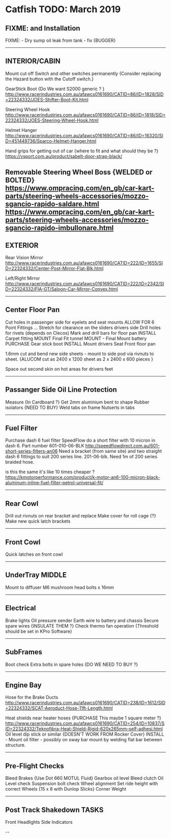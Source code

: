 # Catfish TODO: March 2019

## FIXME: and Installation

FIXME: - Dry sump oil leak from tank - fix {BUGGER}

---

## INTERIOR/CABIN

Mount cut off Switch and other switches permanently {Consider replacing the Hazard button with the Cutoff switch.}

GearStick Boot {Do We want S2000 generic ? }
<http://www.racerindustries.com.au/afawcs0161690/CATID=86/ID=1828/SID=22324332/JOES-Shifter-Boot-Kit.html>

Steering Wheel Hook <http://www.racerindustries.com.au/afawcs0161690/CATID=86/ID=1818/SID=22324332/JOES-Steering-Wheel-Hook.html>

Helmet Hanger <http://www.racerindustries.com.au/afawcs0161690/CATID=86/ID=16320/SID=451449736/Sparco-Helmet-Hanger.html>

Hand grips for getting out of car {where to fit and what should they be ?}
<https://vsport.com.au/product/sabelt-door-strap-black/>

Removable Steering Wheel Boss {WELDED or BOLTED}
<https://www.ompracing.com/en_gb/car-kart-parts/steering-wheels-accessories/mozzo-sgancio-rapido-saldare.html>
<https://www.ompracing.com/en_gb/car-kart-parts/steering-wheels-accessories/mozzo-sgancio-rapido-imbullonare.html>
---

## EXTERIOR

Rear Vision Mirror <http://www.racerindustries.com.au/afawcs0161690/CATID=222/ID=1655/SID=22324332/Center-Post-Mirror-Flat-Blk.html>

Left/Right Mirror <http://www.racerindustries.com.au/afawcs0161690/CATID=222/ID=2342/SID=22324332/FIA-GT/Saloon-Car-Mirror-Convex.html>

---

## Center Floor Pan

Cut holes in passenger side for eyelets and seat mounts
ALLOW FOR 6 Point Fittings ...
Stretch for clearance on the sliders drivers side
Drill holes for rivets (depends on Clecos) 
Mark and drill bars for floor pan
INSTALL Carpet fitting
MOUNT Final Fit tunnel
MOUNT - Final Mount battery
PURCHASE Gear stick boot
INSTALL Mount drivers Seat
Front floor pan

1.6mm cut and bend new side sheets - mount to side pod via rivnuts to sheet. {ALUCOM cut as 2400 x 1200 sheet as 2 x 2400 x 600 pieces }

Space out second skin on hot areas for drivers feet

---

## Passanger Side Oil Line Protection

Measure {In Cardboard ?}
Get 2mm aluminium bent to shape
Rubber isolators {NEED TO BUY}
Weld tabs on frame
Nutserts in tabs

---

## Fuel Filter

Purchase dash 6 fuel filter
SpeedFlow do a short filter with 10 micron in dash 6. Part number 601-010-06-BLK
<http://speedflowdirect.com.au/601-short-series-filters-an06>
Need a bracket (from same site) and two straight dash 6 fittings to suit 200 series line. 201-06-blk. Need 1m of 200 series braided hose.

is this the same it's like 10 times cheaper ?
<https://kmotorperformance.com/product/k-motor-an6-100-micron-black-aluminum-inline-fuel-filter-petrol-universal-fit/>

---

## Rear Cowl

Drill out rivnuts on rear bracket and replace
Make cover for roll cage {?}
Make new quick latch brackets

---

## Front Cowl

Quick latches on front cowl

---

## UnderTray MIDDLE

Mount to diffuser
M6 mushroom head bolts x 16mm

---

## Electrical

Brake lights
Oil pressure sender
Earth wire to battery and chassis
Secure spare wires {INSULATE THEM ?}
Check thermo fan operation {Threshold should be set in KPro Software}

---

## SubFrames

Boot check
Extra bolts in spare holes {DO WE NEED TO BUY ?}

---

## Engine Bay

Hose for the Brake Ducts
<http://www.racerindustries.com.au/afawcs0161690/CATID=238/ID=1612/SID=22324332/SCAT-Aeroduct-Hose-11ft-Length.html>

Heat shields near heater hoses {PURCHASE This maybe 1 square meter ?}
<http://www.racerindustries.com.au/afawcs0161690/CATID=254/ID=10837/SID=22324332/Teknofibra-Heat-Shield-Rigid-620x265mm-self-adhesi.html>
Oil level dip stick or similar {DOESN'T WORK FROM Rocker Cover}
INSTALL - Mount oil filter - possibly on sway bar mount by welding flat bar between structure.

---

## Pre-Flight Checks

Bleed Brakes {Use Dot 660 MOTUL Fluid}
Gearbox oil level
Bleed clutch
Oil Level check
Suspension bolt check
Wheel alignment
Set ride height with correct Wheels {15 x 8 with Dunlop Slicks}
Corner Weight

---

## Post Track Shakedown TASKS

Front Headlights
Side Indicators

--
